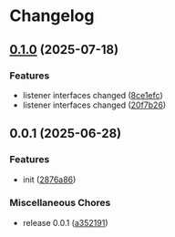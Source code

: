 # Changelog

## [0.1.0](https://github.com/red-dubrava/emitter/compare/v0.0.1...v0.1.0) (2025-07-18)


### Features

* listener interfaces changed ([8ce1efc](https://github.com/red-dubrava/emitter/commit/8ce1efcbdd0fba75d0d7b77f39577dbc4b4a2149))
* listener interfaces changed ([20f7b26](https://github.com/red-dubrava/emitter/commit/20f7b267224d676818ecdcdc816dfba8e264c73f))

## 0.0.1 (2025-06-28)


### Features

* init ([2876a86](https://github.com/red-dubrava/emitter/commit/2876a8663e966f8925c354e8160b5deb1bc0214e))


### Miscellaneous Chores

* release 0.0.1 ([a352191](https://github.com/red-dubrava/emitter/commit/a3521910ff580ed81b4d8ae6b6d93088081a7a57))
